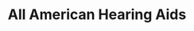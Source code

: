 ---
title: "All American Hearing Aids"
url: /auburn/all-american-hearing-aids/
shop: hearing aids
---